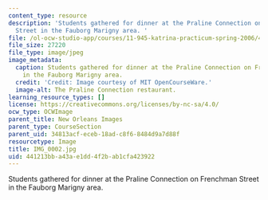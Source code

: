 ```yaml
---
content_type: resource
description: 'Students gathered for dinner at the Praline Connection on Frenchman
  Street in the Fauborg Marigny area. '
file: /ol-ocw-studio-app/courses/11-945-katrina-practicum-spring-2006/441213bba43ae1dd4f2bab1cfa423922_IMG_0002.jpg
file_size: 27220
file_type: image/jpeg
image_metadata:
  caption: Students gathered for dinner at the Praline Connection on Frenchman Street
    in the Fauborg Marigny area.
  credit: 'Credit: Image courtesy of MIT OpenCourseWare.'
  image-alt: The Praline Connection restaurant.
learning_resource_types: []
license: https://creativecommons.org/licenses/by-nc-sa/4.0/
ocw_type: OCWImage
parent_title: New Orleans Images
parent_type: CourseSection
parent_uid: 34813acf-eceb-18ad-c8f6-8484d9a7d88f
resourcetype: Image
title: IMG_0002.jpg
uid: 441213bb-a43a-e1dd-4f2b-ab1cfa423922
---
```

Students gathered for dinner at the Praline Connection on Frenchman Street in the Fauborg Marigny area. 